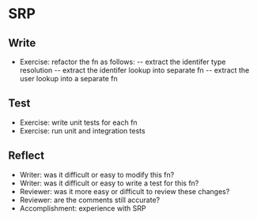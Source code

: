 # SRP

## Write

- Exercise: refactor the fn as follows:
-- extract the identifer type resolution
-- extract the identifer lookup into separate fn
-- extract the user lookup into a separate fn

## Test

- Exercise: write unit tests for each fn
- Exercise: run unit and integration tests

## Reflect

- Writer: was it difficult or easy to modify this fn?
- Writer: was it difficult or easy to write a test for this fn?
- Reviewer: was it more easy or difficult to review these changes?
- Reviewer: are the comments still accurate?
- Accomplishment: experience with SRP